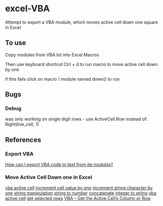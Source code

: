 # excel-VBA
Attempt to export a VBA module, which moves active cell down one square in Excel

## To use
Copy modules from VBA.txt into Excel Macros

Then use keyboard shortcut Ctrl + d to run macro to move active cell down by one

if this fails click on macro / module named down() to run

## Bugs 
### Debug
was only working on single digit rows
    - use ActiveCell.Row
        instead of:
        Right(live_cell, 1)

## References
### Export VBA
[How can I export VBA code to text from de modules?](https://stackoverflow.com/questions/58490045/how-can-i-export-vba-code-to-text-from-de-modules#58490363)

### Move Active Cell Down one in Excel
[vba active cell](https://www.wallstreetmojo.com/vba-active-cell/)
[increment cell value by one](https://stackoverflow.com/questions/51521576/increment-cell-values-in-a-range-by-1-with-vba-excel)
[increment string character by one](https://www.mrexcel.com/board/threads/increment-each-of-the-character-in-a-string-by-1-vba.1024767/)
[string manipulation](https://www.excel-easy.com/vba/string-manipulation.html)
[string to number](https://www.automateexcel.com/vba/convert-text-string-to-number/)
[concatenate](https://www.educba.com/vba-concatenate-strings/)
[integer to string](https://stackoverflow.com/questions/11595226/how-do-i-convert-an-integer-to-a-string-in-excel-vba)
[vba active cell](https://www.educba.com/vba-active-cell/)
[get selected rows](https://www.excelvbasolutions.com/2021/03/get-selected-rows-using-vba-macro.html)
[VBA – Get the Active Cell’s Column or Row](https://www.automateexcel.com/vba/activecell-row-column/)